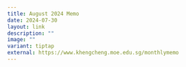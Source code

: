```yaml
---
title: August 2024 Memo
date: 2024-07-30
layout: link
description: ""
image: ""
variant: tiptap
external: https://www.khengcheng.moe.edu.sg/monthlymemo
---
```

